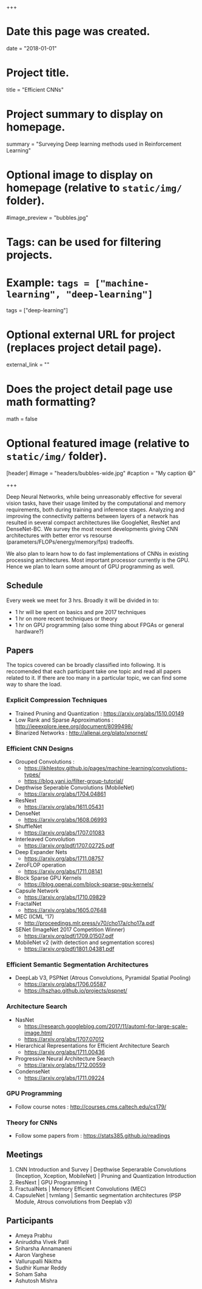 +++
# Date this page was created.
date = "2018-01-01"

# Project title.
title = "Efficient CNNs"

# Project summary to display on homepage.
summary = "Surveying Deep learning methods used in Reinforcement Learning"

# Optional image to display on homepage (relative to `static/img/` folder).
#image_preview = "bubbles.jpg"

# Tags: can be used for filtering projects.
# Example: `tags = ["machine-learning", "deep-learning"]`
tags = ["deep-learning"]

# Optional external URL for project (replaces project detail page).
external_link = ""

# Does the project detail page use math formatting?
math = false

# Optional featured image (relative to `static/img/` folder).
[header]
#image = "headers/bubbles-wide.jpg"
#caption = "My caption :smile:"

+++


Deep Neural Networks, while being unreasonably effective for several vision tasks, have their usage limited by the computational and memory requirements, both during training and inference stages. Analyzing and improving the connectivity patterns between layers of a network has resulted in several compact architectures like GoogleNet, ResNet and DenseNet-BC. We survey the most recent developments giving CNN architectures with better error vs resourse (parameters/FLOPs/energy/memory/fps) tradeoffs.

We also plan to learn how to do fast implementations of CNNs in existing processing architectures. Most important processor currently is the GPU. Hence we plan to learn some amount of GPU programming as well.

## Schedule

Every week we meet for 3 hrs. Broadly it will be divided in to:

- 1 hr will be spent on basics and pre 2017 techniques
- 1 hr on more recent techniques or theory
- 1 hr on GPU programming (also some thing about FPGAs or general hardware?)

## Papers

The topics covered can be broadly classified into following. It is reccomended that each participant take one topic and read all papers related to it. If there are too many in a particular topic, we can find some way to share the load.

### Explicit Compression Techniques

- Trained Pruning and Quantization : https://arxiv.org/abs/1510.00149
- Low Rank and Sparse Approximations : http://ieeexplore.ieee.org/document/8099498/
- Binarized Networks : http://allenai.org/plato/xnornet/

### Efficient CNN Designs

- Grouped Convolutions : 
    - https://ikhlestov.github.io/pages/machine-learning/convolutions-types/
    - https://blog.yani.io/filter-group-tutorial/
- Depthwise Seperable Convolutions (MobileNet)
    - https://arxiv.org/abs/1704.04861
- ResNext
    - https://arxiv.org/abs/1611.05431
- DenseNet
    - https://arxiv.org/abs/1608.06993
- ShuffleNet
    - https://arxiv.org/abs/1707.01083
- Interleaved Convolution
    - https://arxiv.org/pdf/1707.02725.pdf
- Deep Expander Nets
    - https://arxiv.org/abs/1711.08757
- ZeroFLOP operation
    - https://arxiv.org/abs/1711.08141
- Block Sparse GPU Kernels
    - https://blog.openai.com/block-sparse-gpu-kernels/
- Capsule Network
    - https://arxiv.org/abs/1710.09829
- FractalNet
    - https://arxiv.org/abs/1605.07648
- MEC (ICML '17)
    - http://proceedings.mlr.press/v70/cho17a/cho17a.pdf
- SENet (ImageNet 2017 Competition Winner)
    - https://arxiv.org/pdf/1709.01507.pdf
- MobileNet v2 (with detection and segmentation scores)
    - https://arxiv.org/pdf/1801.04381.pdf


### Efficient Semantic Segmentation Architectures
- DeepLab V3, PSPNet (Atrous Convolutions, Pyramidal Spatial Pooling)
    - https://arxiv.org/abs/1706.05587
    - https://hszhao.github.io/projects/pspnet/

### Architecture Search

- NasNet
    - https://research.googleblog.com/2017/11/automl-for-large-scale-image.html
    - https://arxiv.org/abs/1707.07012
-  Hierarchical Representations for Efficient Architecture Search
    - https://arxiv.org/abs/1711.00436
-  Progressive Neural Architecture Search
    - https://arxiv.org/abs/1712.00559
- CondenseNet
    - https://arxiv.org/abs/1711.09224


### GPU Programming

- Follow course notes : http://courses.cms.caltech.edu/cs179/

### Theory for CNNs
- Follow some papers from : https://stats385.github.io/readings

## Meetings 

1. CNN Introduction and Survey | Depthwise Seperarable Convolutions (Inception, Xception, MobileNet) | Pruning and Quantization Introduction
2. ResNext | GPU Programming 1 
3. FractualNets | Memory Efficient Convolutions (MEC)
4. CapsuleNet | tvmlang | Semantic segmentation architectures (PSP Module, Atrous convolutions from Deeplab v3)



## Participants
- Ameya Prabhu
- Aniruddha Vivek Patil
- Sriharsha Annamaneni
- Aaron Varghese
- Vallurupalli Nikitha
- Sudhir Kumar Reddy
- Soham Saha
- Ashutosh Mishra



